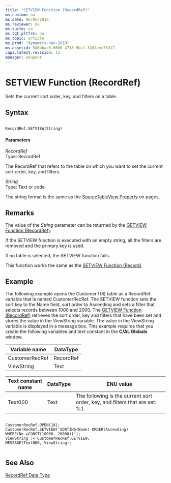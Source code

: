 ```yaml
---
title: "SETVIEW Function (RecordRef)"
ms.custom: na
ms.date: 06/05/2016
ms.reviewer: na
ms.suite: na
ms.tgt_pltfrm: na
ms.topic: article
ms.prod: "dynamics-nav-2018"
ms.assetid: 546dbac6-6660-4718-9bc1-32d2eec73d17
caps.latest.revision: 12
manager: edupont
---
```

# SETVIEW Function (RecordRef)
Sets the current sort order, key, and filters on a table.  
  
## Syntax  
  
```  
  
RecordRef.SETVIEW(String)  
```  
  
#### Parameters  
 *RecordRef*  
 Type: RecordRef  
  
 The RecordRef that refers to the table on which you want to set the current sort order, key, and filters.  
  
 *String*  
 Type: Text or code  
  
 The string format is the same as the [SourceTableView Property](SourceTableView-Property.md) on pages.  
  
## Remarks  
 The value of the *String* parameter can be returned by the [GETVIEW Function \(RecordRef\)](GETVIEW-Function--RecordRef-.md).  
  
 If the SETVIEW function is executed with an empty string, all the filters are removed and the primary key is used.  
  
 If no table is selected, the SETVIEW function fails.  
  
 This function works the same as the [SETVIEW Function \(Record\)](SETVIEW-Function--Record-.md).  
  
## Example  
 The following example opens the Customer \(18\) table as a RecordRef variable that is named CustomerRecRef. The SETVIEW function sets the sort key to the Name field, sort order to Ascending and sets a filter that selects records between 1000 and 2000. The [GETVIEW Function \(RecordRef\)](GETVIEW-Function--RecordRef-.md) retrieves the sort order, key and filters that have been set and stores the value in the ViewString variable. The value in the ViewString variable is displayed in a message box. This example requires that you create the following variables and text constant in the **C/AL Globals** window.  
  
|Variable name|DataType|  
|-------------------|--------------|  
|CustomerRecRef|RecordRef|  
|ViewString|Text|  
  
|Text constant name|DataType|ENU value|  
|------------------------|--------------|---------------|  
|Text000|Text|The following is the current sort order, key, and filters that are set: %1|  
  
```  
  
CustomerRecRef.OPEN(18);  
CustomerRecRef.SETVIEW('SORTING(Name) ORDER(Ascending) WHERE(No.=CONST(10000..20000))');  
ViewString := CustomerRecRef.GETVIEW;  
MESSAGE(Text000, ViewString);  
  
```  
  
## See Also  
 [RecordRef Data Type](RecordRef-Data-Type.md)